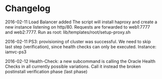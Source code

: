 Changelog
=========

2016-02-11  Load Balancer added
            The script will install haproxy and create a new instance
            listening on http/80. Requests are forwarded to web1:7777
            and web2:7777. Run as root:
                lib/templates/root/setup-proxy.sh

2016-02-11  PS3: provisioning of cluster was successful. We need to skip 
            last step (verification), since health checks can only be 
            executed. Instance: iamvc-ps3
            
2016-02-12  Health-Check: a new subcommand is calling the Oracle Health 
            Checks in all currently possible variations. Call it instead 
            the broken postinstall verification phase (last phase)
